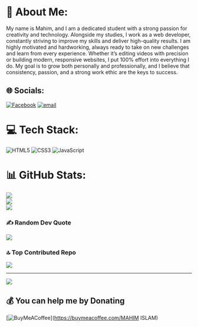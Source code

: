 # 💫 About Me:
My name is Mahim, and I am a dedicated student with a strong passion for creativity and technology. Alongside my studies, I work as a  web developer, constantly striving to improve my skills and deliver high-quality results. I am highly motivated and hardworking, always ready to take on new challenges and learn from every experience. Whether it’s editing videos with precision or building modern, responsive websites, I put 100% effort into everything I do. My goal is to grow both personally and professionally, and I believe that consistency, passion, and a strong work ethic are the keys to success. 


## 🌐 Socials:
[![Facebook](https://img.shields.io/badge/Facebook-%231877F2.svg?logo=Facebook&logoColor=white)](https://facebook.com/https://www.facebook.com/ma.h.im.426188) [![email](https://img.shields.io/badge/Email-D14836?logo=gmail&logoColor=white)](mailto:mm.mahim9876@gmail.com) 

# 💻 Tech Stack:
![HTML5](https://img.shields.io/badge/html5-%23E34F26.svg?style=plastic&logo=html5&logoColor=white) ![CSS3](https://img.shields.io/badge/css3-%231572B6.svg?style=plastic&logo=css3&logoColor=white) ![JavaScript](https://img.shields.io/badge/javascript-%23323330.svg?style=plastic&logo=javascript&logoColor=%23F7DF1E)
# 📊 GitHub Stats:
![](https://github-readme-stats.vercel.app/api?username=CODINGwithMAHIM&theme=dark&hide_border=false&include_all_commits=true&count_private=true)<br/>
![](https://nirzak-streak-stats.vercel.app/?user=CODINGwithMAHIM&theme=dark&hide_border=false)<br/>
![](https://github-readme-stats.vercel.app/api/top-langs/?username=CODINGwithMAHIM&theme=dark&hide_border=false&include_all_commits=true&count_private=true&layout=compact)



### ✍️ Random Dev Quote
![](https://quotes-github-readme.vercel.app/api?type=horizontal&theme=radical)

### 🔝 Top Contributed Repo
![](https://github-contributor-stats.vercel.app/api?username=CODINGwithMAHIM&limit=5&theme=dark&combine_all_yearly_contributions=true)

---
[![](https://visitcount.itsvg.in/api?id=CODINGwithMAHIM&icon=0&color=0)](https://visitcount.itsvg.in)

  ## 💰 You can help me by Donating
  [![BuyMeACoffee](https://img.shields.io/badge/Buy%20Me%20a%20Coffee-ffdd00?style=for-the-badge&logo=buy-me-a-coffee&logoColor=black)](https://buymeacoffee.com/MAHIM ISLAM) 

  
<!-- Proudly created with GPRM ( https://gprm.itsvg.in ) -->
<!--
**CODINGwithMAHIM/CODINGwithMAHIM** is a ✨ _special_ ✨ repository because its `README.md` (this file) appears on your GitHub profile.

Here are some ideas to get you started:

- 🔭 I’m currently working on ...
- 🌱 I’m currently learning ...
- 👯 I’m looking to collaborate on ...
- 🤔 I’m looking for help with ...
- 💬 Ask me about ...
- 📫 How to reach me: ...
- 😄 Pronouns: ...
- ⚡ Fun fact: ...
-->
